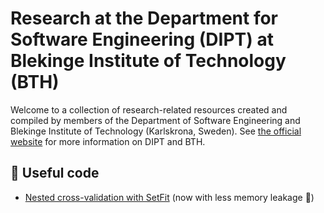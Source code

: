 # Research at the Department for Software Engineering (DIPT) at Blekinge Institute of Technology (BTH) 

Welcome to a collection of research-related resources created and compiled by members of the Department of Software Engineering and Blekinge Institute of Technology (Karlskrona, Sweden). See [the official website](https://www.bth.se/eng/about-bth/departments/softwareengineering/) for more information on DIPT and BTH.

## 💾 Useful code

- [Nested cross-validation with SetFit](https://github.com/bth-dipt-research/SVAR/tree/main/agreementclassifier) (now with less memory leakage 🥳)
